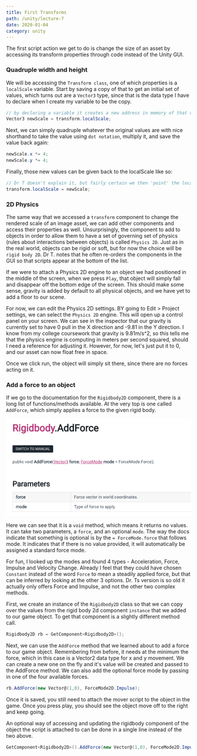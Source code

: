 ```yaml
---
title: First Transforms
path: /unity/lecture-7
date: 2020-01-04
category: unity
---
```


The first script action we get to do is change the size of an asset by accessing its transform properties through code instead of the Unity GUI.

### Quadruple width and height

We will be accessing the `Transform class`, one of which properties is a `localScale` variable. Start by saving a copy of that to get an initial set of values, which turns out are a `Vector3` type, since that is the data type I have to declare when I create my variable to be the copy.

```c#
// by declaring a variable it creates a new address in memory of that data type and copies the values over
Vector3 newScale = transform.localScale;
```

Next, we can simply quadruple whatever the original values are with nice shorthand to take the value using `dot notation`, multiply it, and save the value back again:

```c#
newScale.x *= 4;
newScale.y *= 4;
```

Finally, those new values can be given back to the localScale like so:

```c#
// Dr T doesn't explain it, but fairly certain we then 'point' the localScale at this new set of values once they are set
transform.localScale = newScale;
```

### 2D Physics

The same way that we accessed a `transform` component to change the rendered scale of an image asset, we can add other components and access their properties as well. Unsurprisingly, the component to add to objects in order to allow them to have a set of governing set of physics (rules about interactions between objects) is called `Physics 2D`. Just as in the real world, objects can be rigid or soft, but for now the choice will be `rigid body 2D`. Dr T. notes that he often re-orders the components in the GUI so that scripts appear at the bottom of the list.

If we were to attach a Physics 2D engine to an object we had positioned in the middle of the screen, when we press `Play`, that object will simply fall and disappear off the bottom edge of the screen. This should make some sense, gravity is added by default to all physical objects, and we have yet to add a floor to our scene.

For now, we can edit the Physics 2D settings. BY going to Edit > Project settings, we can select the `Physics 2D` engine. This will open up a control panel on your screen. We can see in the inspector that our gravity is currently set to have 0 pull in the X direction and -9.81 in the Y direction. I know from my college coursework that gravity is 9.81m/s^2, so this tells me that the physics engine is computing in meters per second squared, should I need a reference for adjusting it. However, for now, let's just put it to 0, and our asset can now float free in space.

Once we click run, the object will simply sit there, since there are no forces acting on it.

### Add a force to an object

If we go to the documentation for the `Rigidbody2D` component, there is a long list of functions/methods available. At the very top is one called `AddForce`, which simply applies a force to the given rigid body.

![add force screenshot](./AddForceDocs.png)

Here we can see that it is a `void` method, which means it returns no values. It can take two parameters, a `force`, and an optional `mode`. The way the docs indicate that something is optional is by the `= ForceMode.force` that follows mode. It indicates that if there is no value provided, it will automatically be assigned a standard force mode.

For fun, I looked up the modes and found 4 types - Acceleration, Force, Impulse and Velocity Change. Already I feel that they could have chosen `Constant` instead of the word `Force` to mean a steadily applied force, but that can be inferred by looking at the other 3 options. Dr. Ts version is so old it actually only offers Force and Impulse, and not the other two complex methods.

First, we create an instance of the `Rigidbody2D` class so that we can copy over the values from the rigid body 2d component `instance` that we added to our game object. To get that component is a slightly different method call.

```c#
Rigidbody2D rb = GetComponent<Rigidbody2D>();
```

Next, we can use the `AddForce` method that we learned about to add a force to our game object. Remembering from before, it needs at the minimum the force, which in this case is a Vector2 data type for x and y movement. We can create a new one on the fly and it's value will be created and passed to the AddForce method. We can also add the optional force mode by passing in one of the four available forces.

```c#
rb.AddForce(new Vector@(1,0), ForceMode2D.Impulse);
```

Once it is saved, you still need to attach the mover script to the object in the game. Once you press play, you should see the object move off to the right and keep going.

An optional way of accessing and updating the rigidbody component of the object the script is attached to can be done in a single line instead of the two above.

```c#
GetComponent<Rigidbody2D>().AddForce(new Vector@(1,0), ForceMode2D.Impulse);
```
